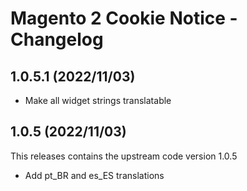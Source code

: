 # Magento 2 Cookie Notice - Changelog

## 1.0.5.1 (2022/11/03)

* Make all widget strings translatable

## 1.0.5 (2022/11/03)

This releases contains the upstream code version 1.0.5

* Add pt_BR and es_ES translations
